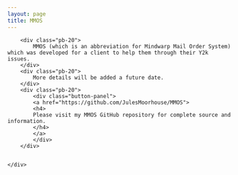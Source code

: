 ```yaml
---
layout: page
title: MMOS
---
```


<div class="row">
	<div class="col-xs-12">

		<div class="pb-20">
			MMOS (which is an abbreviation for Mindwarp Mail Order System) which was developed for a client to help them through their Y2k issues.
		</div>
		<div class="pb-20">
			More details will be added a future date.
		</div>
		<div class="pb-20">
			<div class="button-panel">
			<a href="https://github.com/JulesMoorhouse/MMOS">
			<h4>
			Please visit my MMOS GitHub repository for complete source and information.
			</h4>
			</a>
			</div>
		</div>
		

	</div>


</div>

